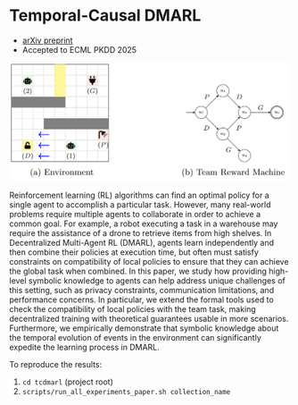 # Temporal-Causal DMARL

* [arXiv preprint](https://arxiv.org/abs/2506.07829)
* Accepted to ECML PKDD 2025

![images/illustration.png](images/illustration.png)

Reinforcement learning (RL) algorithms can find an optimal policy for a single agent to accomplish a particular task. However, many real-world problems require multiple agents to collaborate in order to achieve a common goal. For example, a robot executing a task in a warehouse may require the assistance of a drone to retrieve items from high shelves. In Decentralized Multi-Agent RL (DMARL), agents learn independently and then combine their policies at execution time, but often must satisfy constraints on compatibility of local policies to ensure that they can achieve the global task when combined. In this paper, we study how providing high-level symbolic knowledge to agents can help address unique challenges of this setting, such as privacy constraints, communication limitations, and performance concerns. In particular, we extend the formal tools used to check the compatibility of local policies with the team task, making decentralized training with theoretical guarantees usable in more scenarios. Furthermore, we empirically demonstrate that symbolic knowledge about the temporal evolution of events in the environment can significantly expedite the learning process in DMARL.

To reproduce the results:

1. `cd tcdmarl` (project root)
2. `scripts/run_all_experiments_paper.sh collection_name`
